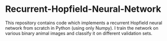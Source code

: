 # Recurrent-Hopfield-Neural-Network
This repository contains code which implements a recurrent Hopfield neural network from scratch in Python (using only Numpy). I
train the network on various binary animal images and classify it on different validation sets. 

